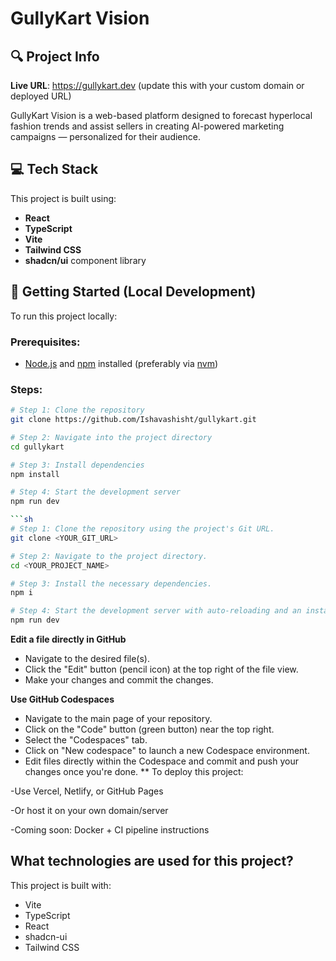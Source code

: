 # GullyKart Vision

## 🔍 Project Info

**Live URL**: https://gullykart.dev (update this with your custom domain or deployed URL)

GullyKart Vision is a web-based platform designed to forecast hyperlocal fashion trends and assist sellers in creating AI-powered marketing campaigns — personalized for their audience.

## 💻 Tech Stack

This project is built using:

- **React**
- **TypeScript**
- **Vite**
- **Tailwind CSS**
- **shadcn/ui** component library

## 🚀 Getting Started (Local Development)

To run this project locally:

### Prerequisites:
- [Node.js](https://nodejs.org/) and [npm](https://www.npmjs.com/) installed (preferably via [nvm](https://github.com/nvm-sh/nvm))

### Steps:
```bash
# Step 1: Clone the repository
git clone https://github.com/Ishavashisht/gullykart.git

# Step 2: Navigate into the project directory
cd gullykart

# Step 3: Install dependencies
npm install

# Step 4: Start the development server
npm run dev

```sh
# Step 1: Clone the repository using the project's Git URL.
git clone <YOUR_GIT_URL>

# Step 2: Navigate to the project directory.
cd <YOUR_PROJECT_NAME>

# Step 3: Install the necessary dependencies.
npm i

# Step 4: Start the development server with auto-reloading and an instant preview.
npm run dev
```

**Edit a file directly in GitHub**

- Navigate to the desired file(s).
- Click the "Edit" button (pencil icon) at the top right of the file view.
- Make your changes and commit the changes.

**Use GitHub Codespaces**

- Navigate to the main page of your repository.
- Click on the "Code" button (green button) near the top right.
- Select the "Codespaces" tab.
- Click on "New codespace" to launch a new Codespace environment.
- Edit files directly within the Codespace and commit and push your changes once you're done.
** To deploy this project:

-Use Vercel, Netlify, or GitHub Pages

-Or host it on your own domain/server

-Coming soon: Docker + CI pipeline instructions

## What technologies are used for this project?

This project is built with:

- Vite
- TypeScript
- React
- shadcn-ui
- Tailwind CSS


